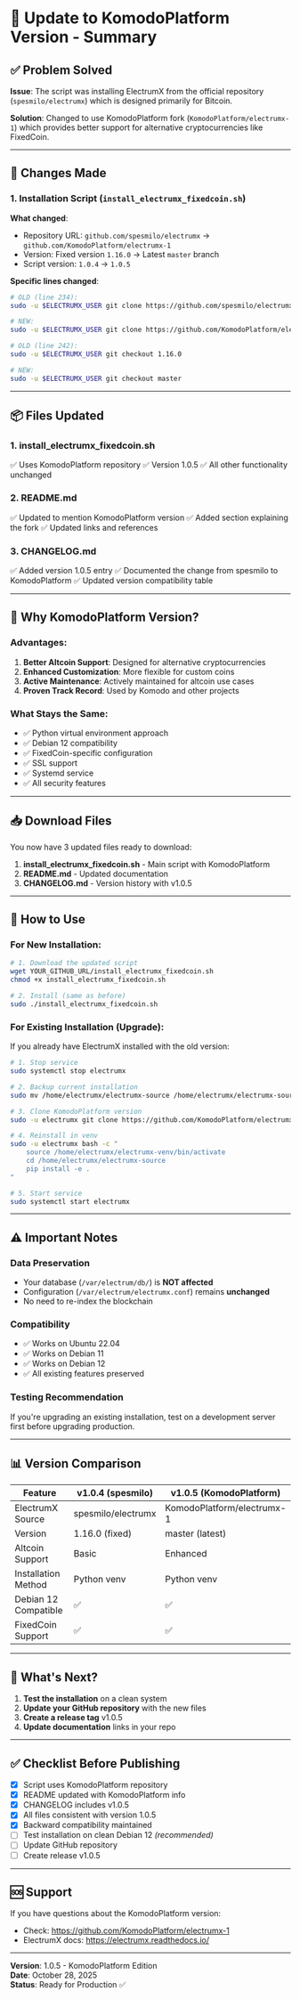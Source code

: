 # 🔄 Update to KomodoPlatform Version - Summary

## ✅ Problem Solved

**Issue**: The script was installing ElectrumX from the official repository (`spesmilo/electrumx`) which is designed primarily for Bitcoin.

**Solution**: Changed to use KomodoPlatform fork (`KomodoPlatform/electrumx-1`) which provides better support for alternative cryptocurrencies like FixedCoin.

---

## 🔧 Changes Made

### 1. **Installation Script** (`install_electrumx_fixedcoin.sh`)

**What changed**:
- Repository URL: `github.com/spesmilo/electrumx` → `github.com/KomodoPlatform/electrumx-1`
- Version: Fixed version `1.16.0` → Latest `master` branch
- Script version: `1.0.4` → `1.0.5`

**Specific lines changed**:

```bash
# OLD (line 234):
sudo -u $ELECTRUMX_USER git clone https://github.com/spesmilo/electrumx.git /home/$ELECTRUMX_USER/electrumx-source

# NEW:
sudo -u $ELECTRUMX_USER git clone https://github.com/KomodoPlatform/electrumx-1.git /home/$ELECTRUMX_USER/electrumx-source
```

```bash
# OLD (line 242):
sudo -u $ELECTRUMX_USER git checkout 1.16.0

# NEW:
sudo -u $ELECTRUMX_USER git checkout master
```

---

## 📦 Files Updated

### 1. **install_electrumx_fixedcoin.sh**
✅ Uses KomodoPlatform repository
✅ Version 1.0.5
✅ All other functionality unchanged

### 2. **README.md**
✅ Updated to mention KomodoPlatform version
✅ Added section explaining the fork
✅ Updated links and references

### 3. **CHANGELOG.md**
✅ Added version 1.0.5 entry
✅ Documented the change from spesmilo to KomodoPlatform
✅ Updated version compatibility table

---

## 🎯 Why KomodoPlatform Version?

### Advantages:
1. **Better Altcoin Support**: Designed for alternative cryptocurrencies
2. **Enhanced Customization**: More flexible for custom coins
3. **Active Maintenance**: Actively maintained for altcoin use cases
4. **Proven Track Record**: Used by Komodo and other projects

### What Stays the Same:
- ✅ Python virtual environment approach
- ✅ Debian 12 compatibility
- ✅ FixedCoin-specific configuration
- ✅ SSL support
- ✅ Systemd service
- ✅ All security features

---

## 📥 Download Files

You now have 3 updated files ready to download:

1. **install_electrumx_fixedcoin.sh** - Main script with KomodoPlatform
2. **README.md** - Updated documentation
3. **CHANGELOG.md** - Version history with v1.0.5

---

## 🚀 How to Use

### For New Installation:

```bash
# 1. Download the updated script
wget YOUR_GITHUB_URL/install_electrumx_fixedcoin.sh
chmod +x install_electrumx_fixedcoin.sh

# 2. Install (same as before)
sudo ./install_electrumx_fixedcoin.sh
```

### For Existing Installation (Upgrade):

If you already have ElectrumX installed with the old version:

```bash
# 1. Stop service
sudo systemctl stop electrumx

# 2. Backup current installation
sudo mv /home/electrumx/electrumx-source /home/electrumx/electrumx-source.backup

# 3. Clone KomodoPlatform version
sudo -u electrumx git clone https://github.com/KomodoPlatform/electrumx-1.git /home/electrumx/electrumx-source

# 4. Reinstall in venv
sudo -u electrumx bash -c "
    source /home/electrumx/electrumx-venv/bin/activate
    cd /home/electrumx/electrumx-source
    pip install -e .
"

# 5. Start service
sudo systemctl start electrumx
```

---

## ⚠️ Important Notes

### Data Preservation
- Your database (`/var/electrum/db/`) is **NOT affected**
- Configuration (`/var/electrum/electrumx.conf`) remains **unchanged**
- No need to re-index the blockchain

### Compatibility
- ✅ Works on Ubuntu 22.04
- ✅ Works on Debian 11
- ✅ Works on Debian 12
- ✅ All existing features preserved

### Testing Recommendation
If you're upgrading an existing installation, test on a development server first before upgrading production.

---

## 📊 Version Comparison

| Feature | v1.0.4 (spesmilo) | v1.0.5 (KomodoPlatform) |
|---------|-------------------|-------------------------|
| ElectrumX Source | spesmilo/electrumx | KomodoPlatform/electrumx-1 |
| Version | 1.16.0 (fixed) | master (latest) |
| Altcoin Support | Basic | Enhanced |
| Installation Method | Python venv | Python venv |
| Debian 12 Compatible | ✅ | ✅ |
| FixedCoin Support | ✅ | ✅ |

---

## 🎉 What's Next?

1. **Test the installation** on a clean system
2. **Update your GitHub repository** with the new files
3. **Create a release tag** v1.0.5
4. **Update documentation** links in your repo

---

## ✅ Checklist Before Publishing

- [x] Script uses KomodoPlatform repository
- [x] README updated with KomodoPlatform info
- [x] CHANGELOG includes v1.0.5
- [x] All files consistent with version 1.0.5
- [x] Backward compatibility maintained
- [ ] Test installation on clean Debian 12 *(recommended)*
- [ ] Update GitHub repository
- [ ] Create release v1.0.5

---

## 🆘 Support

If you have questions about the KomodoPlatform version:
- Check: https://github.com/KomodoPlatform/electrumx-1
- ElectrumX docs: https://electrumx.readthedocs.io/

---

**Version**: 1.0.5 - KomodoPlatform Edition  
**Date**: October 28, 2025  
**Status**: Ready for Production ✅
